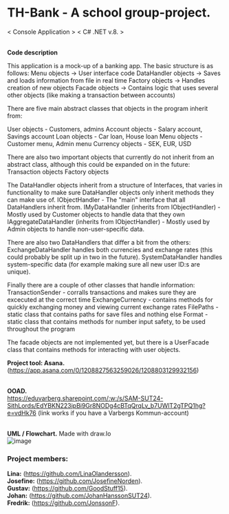  # **TH-Bank - A school group-project.**

< Console Application >
< C# .NET v.8. >


<br>**Code description**<br/>

This application is a mock-up of a banking app. The basic structure is as follows:
Menu objects -> User interface code
DataHandler objects -> Saves and loads information from file in real time
Factory objects -> Handles creation of new objects
Facade objects -> Contains logic that uses several other objects (like making a transaction between accounts)

There are five main abstract classes that objects in the program inherit from:

User objects - Customers, admins
Account objects - Salary account, Savings account
Loan objects - Car loan, House loan
Menu objects - Customer menu, Admin menu
Currency objects - SEK, EUR, USD

There are also two important objects that currently do not inherit from an abstract class,
although this could be expanded on in the future:
Transaction objects
Factory objects

The DataHandler objects inherit from a structure of Interfaces, that varies in functionality
to make sure DataHandler objects only inherit methods they can make use of.
IObjectHandler - The "main" interface that all DataHandlers inherit from. 
IMyDataHandler (inherits from IObjectHandler) - Mostly used by Customer objects to handle data that they own
IAggregateDataHandler (inherits from IObjectHandler) - Mostly used by Admin objects to handle non-user-specific data.

There are also two DataHandlers that differ a bit from the others:
ExchangeDataHandler handles both currencies and exchange rates (this could probably be split up in two in the future).
SystemDataHandler handles system-specific data (for example making sure all new user ID:s are unique).

Finally there are a couple of other classes that handle information:
TransactionSender - corralls transactions and makes sure they are excecuted at the correct time
ExchangeCurrency - contains methods for quickly exchanging money and viewing current exchange rates
FilePaths - static class that contains paths for save files and nothing else
Format - static class that contains methods for number input safety, to be used throughout the program

The facade objects are not implemented yet, but there is a UserFacade class that contains methods for
interacting with user objects.



**Project tool: Asana.**<br/>
(https://app.asana.com/0/1208827563259026/1208803129932156)<br/>

<br>**OOAD.**<br/>
https://eduvarberg.sharepoint.com/:w:/s/SAM-SUT24-SithLords/EdYBKN223ipBi9Gr8NODg4cBTqQrqLv_b7UWlT2gTPQ1hg?e=vdHk76
(link works if you have a Varbergs Kommun-account)

<br>**UML / Flowchart.** Made with draw.Io<br/>
![image](https://github.com/user-attachments/assets/db3f4aba-2587-4146-9657-3789d3955ec3)





 ### **Project members:**
 **Lina:** (https://github.com/LinaOlandersson).<br/>
 **Josefine:** (https://github.com/JosefineNorden).<br/>
 **Gustav:** (https://github.com/GoodStuff15).<br/>
 **Johan:** (https://github.com/JohanHanssonSUT24).<br/>
 **Fredrik:** (https://github.com/JonssonF).
